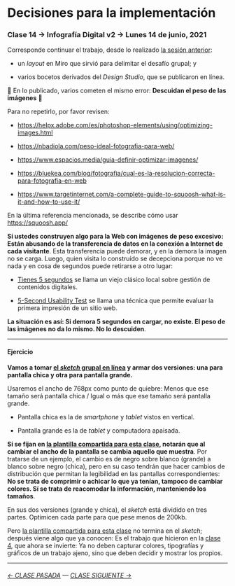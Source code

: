# Decisiones para la implementación 

### Clase 14 → Infografía Digital v2 → Lunes 14 de junio, 2021

Corresponde continuar el trabajo, desde lo realizado [la sesión anterior](https://github.com/profesorfaco/dno075-2021-1/tree/main/clase-13): 

- un *layout* en Miro que sirvió para delimitar el desafío grupal; y

- varios bocetos derivados del *Design Studio*, que se publicaron en línea.

:rotating_light:  En lo publicado, varios cometen el mismo error: **Descuidan el peso de las imágenes** :rotating_light: 

Para no repetirlo, por favor revisen: 

- https://helpx.adobe.com/es/photoshop-elements/using/optimizing-images.html

- https://nbadiola.com/peso-ideal-fotografia-para-web/

- https://www.espacios.media/guia-definir-optimizar-imagenes/ 

- https://bluekea.com/blog/fotografia/cual-es-la-resolucion-correcta-para-fotografia-en-web 

- https://www.targetinternet.com/a-complete-guide-to-squoosh-what-is-it-and-how-to-use-it/

En la última referencia mencionada, se describe cómo usar https://squoosh.app/

**Si ustedes construyen algo para la Web con imágenes de peso excesivo: Están abusando de la transferencia de datos en la conexión a Internet de cada visitante**. Esta transferencia puede demorar, y en la demora la imagen no se carga. Luego, quien visita lo construído se decepciona porque no ve nada y en cosa de segundos puede retirarse a otro lugar:

- [Tienes 5 segundos](http://www.tienes5segundos.cl/) se llama un viejo clásico local sobre gestión de contenidos digitales. 

- [5-Second Usability Test](https://www.nngroup.com/videos/5-second-usability-test/) se llama una técnica que permite evaluar la primera impresión de un sitio web. 

**La situación es así: Si demora 5 segundos en cargar, no existe. El peso de las imágenes no da lo mismo. No lo descuiden**.

- - - - - - - - - - - - - -

#### Ejercicio

**Vamos a tomar [el *sketch* grupal en línea](https://github.com/profesorfaco/dno075-2021-1/tree/main/clase-13#todos-los-sketches-en-l%C3%ADnea) y armar dos versiones: una para pantalla chica y otra para pantalla grande.** 

Usaremos el ancho de 768px como punto de quiebre: Menos que ese tamaño será pantalla chica / Igual o más que ese tamaño será pantalla grande. 

- Pantalla chica es la de *smartphone* y *tablet* vistos en vertical. 

- Pantalla grande es la de *tablet* y computadora apaisada. 

**Si se fijan en [la plantilla compartida para esta clase](https://profesorfaco.github.io/dno075-2021-1/clase-14/), notarán que al cambiar el ancho de la pantalla se cambia aquello que muestra**. Por tratarse de un ejemplo, el cambio es de negro sobre blanco (grande) a blanco sobre negro (chica), pero en su caso tendrán que hacer cambios de distribución que permitan la legibilidad en las pantallas correspondientes: **No se trata de comprimir o achicar lo que ya tenían, tampoco de cambiar colores. Sí se trata de reacomodar la información, manteniendo los tamaños**.

En sus dos versiones (grande y chica), el *sketch* está dividido en tres partes. Optimicen cada parte para que pese menos de 200kb.

Pero [la plantilla compartida para esta clase](https://profesorfaco.github.io/dno075-2021-1/clase-14/) no termina en el *sketch*; después viene algo que ya conocen: Es el trabajo que hicieron en la [clase 4](https://profesorfaco.github.io/dno075-2021-1/clase-04/), que ahora se invierte: Ya no deben capturar colores, tipografías y gráficos de un trabajo ajeno, sino que deben decidir y mostrar los propios.

- - - - - - - - - - -

###### [← CLASE PASADA](https://github.com/profesorfaco/dno075-2021/tree/main/clase-13) — [CLASE SIGUIENTE →](https://github.com/profesorfaco/dno075-2021/tree/main/clase-15)

